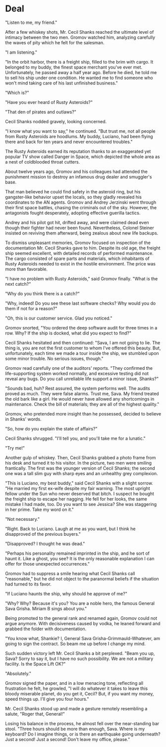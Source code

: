 # Deal

"Listen to me, my friend."

After a few whiskey shots, Mr. Cecil Shanks reached the ultimate level of intimacy between the two men. Gromov watched him, analyzing carefully the waves of pity which he felt for the salesman.

"I am listening."

"In the orbit harbor, there is a freight ship, filled to the brim with cargo. It belonged to my buddy, the finest space merchant you've ever met. Unfortunately, he passed away a half year ago. Before he died, he told me to sell his ship under one condition. He wanted me to find someone who won't mind taking care of his last unfinished business."

"Which is?"

"Have you ever heard of Rusty Asteroids?"

"That den of pirates and outlaws?"

Cecil Shanks nodded gravely, looking concerned.

"I know what you want to say," he continued. "But trust me, not all people from Rusty Asteroids are hoodlums. My buddy, Luciano, had been flying there and back for ten years and never encountered troubles."

The Rusty Asteroids earned its reputation thanks to an exaggerated yet popular TV show called Danger in Space, which depicted the whole area as a nest of coldblooded throat cutters.

About twelve years ago, Gromov and his colleagues had attended the punishment mission to destroy an infamous drug dealer and smuggler's base.

That man believed he could find safety in the asteroid ring, but his gangster-like behavior upset the locals, so they gladly revealed his coordinates to the AN agents. Gromov and Andrey Jerzinski went through their first space battles, chasing the criminals out of the sky. However, the antagonists fought desperately, adopting effective guerilla tactics.

Andrey and his pilot got hit, drifted away, and were claimed dead even though their fighter had never been found. Nevertheless, Colonel Steiner insisted on reviving them afterward, being zealous about new life backups.

To dismiss unpleasant memories, Gromov focused on inspection of the documentation Mr. Cecil Shanks gave to him. Despite its old age, the freight ship seemed excellent, with detailed records of performed maintenance. The cargo consisted of spare parts and materials, which inhabitants of Rusty Asteroids needed to exist in the hostile environment. The price was more than favorable.

"I have no problem with Rusty Asteroids," said Gromov finally. "What is the next catch?"

"Why do you think there is a catch?"

"Why, indeed! Do you see these last software checks? Why would you do them if not for a reason?"

"Oh, this is our customer service. Glad you noticed."

Gromov snorted, "You ordered the deep software audit for three times in a row. Why? If the ship is docked, what did you expect to find?"

Cecil Shanks hesitated and then continued: "Sava, I am not going to lie. The thing is, you are not the first customer to whom I've offered this beauty. But, unfortunately, each time we made a tour inside the ship, we stumbled upon some minor trouble. No serious issues, though."

Gromov read carefully one of the auditors' reports. "They confirmed the life-supporting system worked normally, and excessive testing did not reveal any bugs. Do you call unreliable life support a minor issue, Shanks?"

"Sounds bad, huh? Rest assured, the system performs well. The audits proved as much. They were false alarms. Trust me, Sava. My friend treated the old bark like a girl. He would never have allowed any shortcomings in maintenance. Check the bill of materials; they are all of the highest quality."

Gromov, who pretended more insight than he possessed, decided to believe in Shanks' words.

"So, how do you explain the state of affairs?"

Cecil Shanks shrugged. "I'll tell you, and you'll take me for a lunatic."

"Try me!"

Another gulp of whiskey. Then, Cecil Shanks grabbed a photo frame from his desk and turned it to his visitor. In the picture, two men were smiling frantically. The first was the younger version of Cecil Shanks; the second one was a tall slim guy with sharp eyes and an unhealthy grey complexion.

"This is Luciano, my best buddy," said Cecil Shanks with a slight sorrow. "He married my first ex-wife despite my fair warning. The most upright fellow under the Sun who never deserved that bitch. I suspect he bought the freight ship to escape her nagging. He fell for her looks, the same mistake I had made, too. Do you want to see Jessica? She was staggering in her prime. Take my word on it."

"Not necessary."

"Right. Back to Luciano. Laugh at me as you want, but I think he disapproved of the previous buyers."

"Disapproved? I thought he was dead."

"Perhaps his personality remained imprinted in the ship, and he sort of haunt it. Like a ghost, you see? It is the only reasonable explanation I can offer for those unexpected occurrences."

Gromov had to suppress a smile hearing what Cecil Shanks call "reasonable," but he did not object to the paranormal beliefs if the situation had turned to its favor.

"If Luciano haunts the ship, why should he approve of me?"

"Why? Why? Because it's you? You are a noble hero, the famous General Sava Grisha. Miriam B sings about you."

Being promoted to the general rank and renamed again, Gromov could not argue anymore. With decisiveness caused by vodka, he leaned forward and grabbed the folder with documentation.

"You know what, Shankie? I, General Sava Grisha-Grimmauld-Whatever, am going to sign the contract. So beam me up before I change my mind.

Such sudden victory left Mr. Cecil Shanks a bit perplexed. "Beam you up, Sava? Sorry to say it, but I have no such possibility. We are not a military facility. Is the Space Lift OK?"

"Absolutely."

Gromov signed the paper, and in a low menacing tone, reflecting all frustration he felt, he growled, "I will do whatever it takes to leave this bloody miserable planet, do you get it, Cecil? But, if you want my money, speed things up. I'll give you four hours."

Mr. Cecil Shanks stood up and made a gesture remotely resembling a salute, "Roger that, General!"

Losing his balance in the process, he almost fell over the near-standing bar stool. "Three hours should be more than enough, Sava. Where is my keyboard? Do I imagine things, or is there an earthquake going underneath? Just a second! Just a second! Don't leave my office, please."
